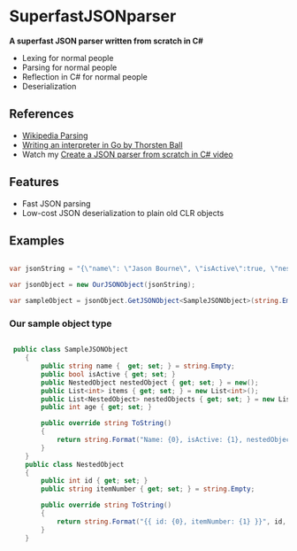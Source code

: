 # SuperfastJSONparser

**A superfast JSON parser written from scratch in C#**

- Lexing for normal people
- Parsing for normal people
- Reflection in C# for normal people
- Deserialization 

## References 
- [Wikipedia Parsing](https://en.wikipedia.org/wiki/Parsing)
- [Writing an interpreter in Go by Thorsten Ball](https://interpreterbook.com/)
- Watch my [Create a JSON parser from scratch in C# video](https://www.youtube.com/watch?v=mAYgIPCc1vs&list=PL0DHMcUfPntZ9yLUJ7vi9H6jGz0dJyGJU)

## Features
- Fast JSON parsing
- Low-cost JSON deserialization to plain old CLR objects

## Examples

```csharp

var jsonString = "{\"name\": \"Jason Bourne\", \"isActive\":true, \"nestedObject\": {\"id\":1, \"itemNumber\":\"123AB\"}, \"items\": [1,2,3,4,5], \"nestedObjects\":[{\"id\":1, \"itemNumber\":\"123AB\"}, {\"id\":2, \"itemNumber\":\"149AB\"}], \"age\":43}";

var jsonObject = new OurJSONObject(jsonString);

var sampleObject = jsonObject.GetJSONObject<SampleJSONObject>(string.Empty);

```




### Our sample object type
```csharp

 public class SampleJSONObject
    {
        public string name {  get; set; } = string.Empty; 
        public bool isActive { get; set; }
        public NestedObject nestedObject { get; set; } = new();
        public List<int> items { get; set; } = new List<int>();
        public List<NestedObject> nestedObjects { get; set; } = new List<NestedObject>();
        public int age { get; set; }

        public override string ToString()
        {
            return string.Format("Name: {0}, isActive: {1}, nestedObject: {2}, items: [ {3} ] age: {4}", name, isActive, nestedObject,items, age);
        }
    }
    public class NestedObject
    {
        public int id { get; set; }
        public string itemNumber { get; set; } = string.Empty;

        public override string ToString()
        {
            return string.Format("{{ id: {0}, itemNumber: {1} }}", id, itemNumber);
        }
    }

```
